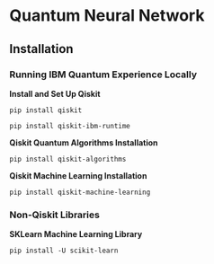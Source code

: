 # Quantum Neural Network

## Installation

### Running IBM Quantum Experience Locally

**Install and Set Up Qiskit**

```
pip install qiskit
```

```
pip install qiskit-ibm-runtime
```

**Qiskit Quantum Algorithms Installation**

```
pip install qiskit-algorithms
```

**Qiskit Machine Learning Installation**

```
pip install qiskit-machine-learning
```

### Non-Qiskit Libraries

**SKLearn Machine Learning Library**

```
pip install -U scikit-learn
```